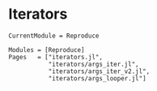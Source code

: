 # Iterators


```@meta
CurrentModule = Reproduce
```

```@autodocs
Modules = [Reproduce]
Pages   = ["iterators.jl", 
           "iterators/args_iter.jl", 
           "iterators/args_iter_v2.jl", 
           "iterators/args_looper.jl"]
```
